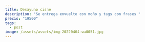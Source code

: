 ```yaml
---
title: Desayuno cisne
description: "Se entrega envuelto con moño y tags con frases "
precio: "19500"
tags:
  - post
image: /assets/assets/img-20220404-wa0051.jpg
---
```

